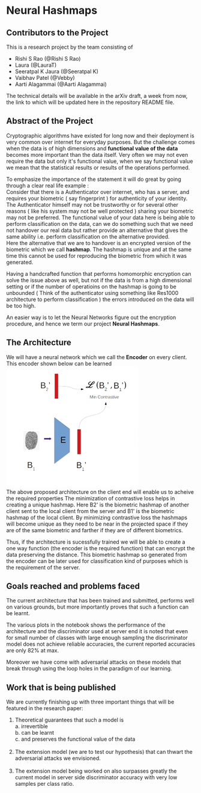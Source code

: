 # **Neural Hashmaps**

## **Contributors to the Project**

This is a research project by the team consisting of <br>

- Rishi S Rao (@Rishi S Rao)
- Laura  (@LauraT)
- Seeratpal K Jaura (@Seeratpal K)
- Vaibhav Patel (@Vebby)
- Aarti Alagammai (@Aarti Alagammai)

The technical details will be available in the arXiv draft, a week from now, the link to which will be updated here in the repository README file.

## **Abstract of the Project**

Cryptographic algorithms have existed for long now and their deployment is very common over internet for everyday purposes. But the challenge comes when the data is of high dimensions and **functional value of the data** becomes more important than the data itself. Very often we may not even require the data but only it's functional value, when we say functional value we mean that the statistical results or results of the operations performed.

To emphasize the importance of the statement it will do great by going through a clear real life example : <br>
Consider that there is a Authenticator over internet, who has a server, and requires your biometric ( say fingerprint ) for authenticity of your identity. The Authenticator himself may not be trustworthy or for several other reasons ( like his system may not be well protected ) sharing your biometric may not be preferred. The functional value of your data here is being able to perform classification on the data, can we do something such that we need not handover our real data but rather provide an alternative that gives the same ability i.e. perform classification on the alternative provided.<br>
Here the alternative that we are to handover is an encrypted version of the biometric which we call **hashmap**. The hashmap is unique and at the same time this cannot be used for reproducing the biometric from which it was generated.

Having a handcrafted function that performs homomorphic encryption can solve the issue above as well, but not if the data is from a high dimensional setting or if the number of operatioins on the hashmap is going to be unbounded ( Think of the authenticator using something like Res1000 architecture to perform classification ) the errors introduced on the data will be too high.

An easier way is to let the Neural Networks figure out the encryption procedure, and hence we term our project **Neural Hashmaps**.

## **The Architecture**

We will have a neural network which we call the **Encoder** on every client. This encoder shown below can be learned![Architecture](img/architecture.png)<br>The above proposed architecture on the client end will enable us to acheive the required properties 
The minimization of contrastive loss helps in creating a unique hashmap. Here B2' is the biometric hashmap of another client sent to the local client from the server and B1' is the biometric hashmap of the local client. By minimizing contrastive loss the hashmaps will become unique as they need to be near in the projected space if they are of the same biometric and farther if they are of different biometrics.


Thus, if the architecture is sucessfully trained we will be able to create a one way function (the encoder is the required function) that can encrypt the data preserving the distance. This biometric hashmap so generated from the encoder can be later used for classification kind of purposes which is the requirement of the server.

## **Goals reached and problems faced**

The current architecture that has been trained and submitted, performs well on various grounds, but more importantly proves that such a function can be learnt.

The various plots in the notebook shows the performance of the architecture and the discriminator used at server end it is noted that even for small number of classes with large enough sampling the discriminator model does not achieve reliable accuracies, the current reported accuracies are only 82% at max.

Moreover we have come with adversarial attacks on these models that break through using the loop holes in the paradigm of our learning.

## **Work that is being published**

We are currently finishing up with three important things that will be featured in the research paper:
1. Theoretical guarantees that such a model is<br>
    a. irrevertible<br>
    b. can be learnt<br>
    c. and preserves the functional value of the data<br><br>
2. The extension model (we are to test our hypothesis) that can thwart the adversarial attacks we envisioned.<br><br>
3. The extension model being worked on also surpasses greatly the current model in server side discriminator accuracy with very low samples per class ratio.


